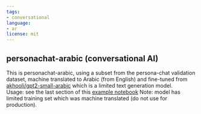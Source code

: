 ```yaml
---
tags:
- conversational
language:
- ar
license: mit
---
```

## personachat-arabic (conversational AI)
This is personachat-arabic, using a subset from the persona-chat validation dataset, machine translated to Arabic (from English) 
and fine-tuned from [akhooli/gpt2-small-arabic](https://huggingface.co/akhooli/gpt2-small-arabic) which is a limited text generation model.  
Usage: see the last section of this [example notebook](https://colab.research.google.com/drive/1I6RFOWMaTpPBX7saJYjnSTddW0TD6H1t?usp=sharing) 
Note: model has limited training set which was machine translated (do not use for production). 
